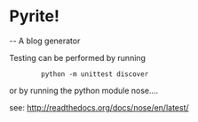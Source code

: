 
# Pyrite! 
-- A blog generator 


Testing can be performed by running 

            python -m unittest discover

or by running the python module nose....

see: http://readthedocs.org/docs/nose/en/latest/

